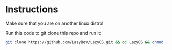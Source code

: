 # Instructions
Make sure that you are on another linux distro!

Run this code to git clone this repo and run it:
```bash
git clone https://github.com/LazyBev/LazyOS.git && cd LazyOS && chmod +x ./Init.sh && ./Init.sh

